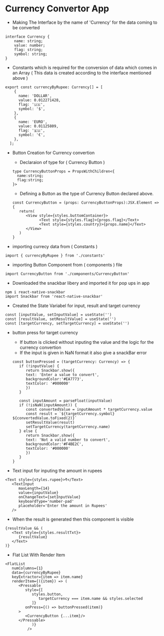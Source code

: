 # Currency Convertor App

- Making The Interface by the name of 'Currency' for the data coming to be converted

```
interface Currency {
    name: string;
    value: number;
    flag: string;
    symbol: string;
}
```

- Constants which is required for the conversion of data which comes in an Array ( This data is created according to the interface mentioned above )

```
export const currencyByRupee: Currency[] = [
    {
      name: 'DOLLAR',
      value: 0.012271428,
      flag: '🇺🇸',
      symbol: '$',
    },
    {
      name: 'EURO',
      value: 0.01125809,
      flag: '🇪🇺',
      symbol: '€',
    },
  ];
```

- Button Creation for Currency convertion

  - Declaraion of type for ( Currency Button )

  ```
  type CurrencyButtonProps = PropsWithChildren<{
    name:string;
    flag:string;
  }>
  ```

  - Defining a Button as the type of Currency Button declared above.

  ```
  const CurrencyButton = (props: CurrencyButtonProps):JSX.Element => {
     return(
        <View style={styles.buttomContainer}>
              <Text style={styles.flag}>{props.flag}</Text>
              <Text style={styles.country}>{props.name}</Text>
        </View>
     )
  }
  ```

- importing currecy data from ( Constants )

```
import { currencyByRupee } from './constants'
```

- importing Button Component from ( components ) file

```
import CurrencyButton from './components/CurrencyButton'
```

- Downloaded the snackbar libery and imported it for pop ups in app

```
npm i react-native-snackbar
import Snackbar from 'react-native-snackbar'
```

- Created the State Variabel for input, result and target currency

```
const [inputValue, setInputValue] = useState('')
const [resultValue, setResultValue] = useState('')
const [targetCurrency, setTargetCurrency] = useState('')
```

- button press for target currency

  - If button is clicked without inputing the value and the logic for the currency convertion
  - If the input is given in NaN format it also give a snackBar error

  ```
  const buttonPressed = (targetCurrency: Currency) => {
     if (!inputValue) {
        return Snackbar.show({
        text: 'Enter a value to convert',
        backgroundColor:'#EA7773',
        textColor: '#000000'
        })
     }

     const inputAmount = parseFloat(inputValue)
     if (!isNaN(inputAmount)) {
        const convertedValue = inputAmount * targetCurrency.value
        const result = `${targetCurrency.symbol} ${convertedValue.toFixed(2)}`
        setResultValue(result)
        setTargetCurrency(targetCurrency.name)
     } else {
        return Snackbar.show({
        text: 'Not a valid number to convert',
        backgroundColor:'#F4BE2C',
        textColor: '#000000'
        })
     }
  }
  ```

- Text input for inputing the amount in rupees

```
<Text style={styles.rupee}>₹</Text>
   <TextInput
      maxLength={14}
      value={inputValue}
      onChangeText={setInputValue}
      keyboardType='number-pad'
      placeholder='Enter the amount in Rupees'
   />
```

- When the result is generated then this component is visible

```
{resultValue && (
   <Text style={styles.resultTxt}>
      {resultValue}
   </Text>
)}
```

- Flat List With Render Item

```
<FlatList
   numColumns={1}
   data={currencyByRupee}
   keyExtractor={item => item.name}
   renderItem={({item}) => (
      <Pressable
         style={[
            styles.button,
               targetCurrency === item.name && styles.selected
            ]}
         onPress={() => buttonPressed(item)}
      >
         <CurrencyButton {...item}/>
      </Pressable>
            )}
          />
```
